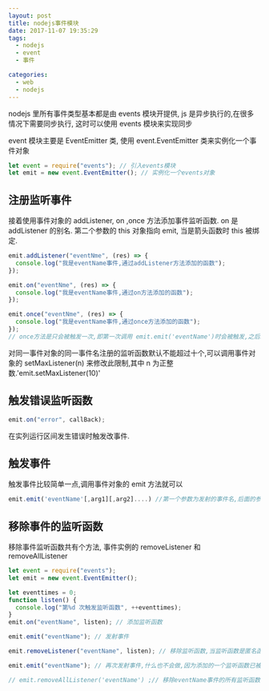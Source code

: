 ```yaml
---
layout: post
title: nodejs事件模块
date: 2017-11-07 19:35:29
tags:
  - nodejs
  - event
  - 事件

categories:
  - web
  - nodejs
---
```


nodejs 里所有事件类型基本都是由 events 模块开提供, js 是异步执行的,在很多情况下需要同步执行, 这时可以使用 events 模块来实现同步

event 模块主要是 EventEmitter 类, 使用 event.EventEmitter 类来实例化一个事件对象

```javascript
let event = require("events"); // 引入events模块
let emit = new event.EventEmitter(); // 实例化一个events对象
```

<!-- more -->

## 注册监听事件

接着使用事件对象的 addListener, on ,once 方法添加事件监听函数. on 是 addListener 的别名. 第二个参数的 this 对象指向 emit, 当是箭头函数时 this 被绑定.

```javascript
emit.addListener("eventNme", (res) => {
  console.log("我是eventName事件,通过addListener方法添加的函数");
});

emit.on("eventNme", (res) => {
  console.log("我是eventName事件,通过on方法添加的函数");
});

emit.once("eventNme", (res) => {
  console.log("我是eventName事件,通过once方法添加的函数");
});
// once方法是只会被触发一次,即第一次调用 emit.emit('eventName')时会被触发,之后就不在被触发,而前两种不受影响
```

对同一事件对象的同一事件名注册的监听函数默认不能超过十个,可以调用事件对象的 setMaxListener(n) 来修改此限制,其中 n 为正整数.'emit.setMaxListener(10)'

## 触发错误监听函数

```javascript
emit.on("error", callBack);
```

在实列运行区间发生错误时触发改事件.

## 触发事件

触发事件比较简单一点,调用事件对象的 emit 方法就可以

```javascript
emit.emit('eventName'[,arg1][,arg2]....) //第一个参数为发射的事件名,后面的参数是传递给监听函数的参数
```

## 移除事件的监听函数

移除事件监听函数共有个方法, 事件实例的 removeListener 和 removeAllListener

```javascript
let event = require("events");
let emit = new event.EventEmitter();

let eventtimes = 0;
function listen() {
  console.log("第%d 次触发监听函数", ++eventtimes);
}
emit.on("eventName", listen); // 添加监听函数

emit.emit("eventName"); // 发射事件

emit.removeListener("eventName", listen); // 移除监听函数,当监听函数是匿名函数或箭头函数则不能再次移除(因为无法得到函数的地址)

emit.emit("eventName"); // 再次发射事件,什么也不会做,因为添加的一个监听函数已被移除

// emit.removeAllListener('eventName') ;// 移除eventName事件的所有监听函数
```
